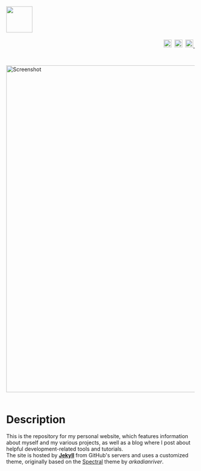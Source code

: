 # <img src="https://cloud.githubusercontent.com/assets/16360374/24685270/58f665b0-1961-11e7-8c8b-d88368662896.png" height="70">  

<p align="Right">
  <a href="https://brettstevenson.io">
    <img src="http://img.shields.io/badge/Status-Active-green.svg" height="21" title="Status"></a>&nbsp;
    <a href="https://developers.google.com/speed/pagespeed/insights/?url=http%3A%2F%2Fbrettstevenson.io%2F&tab=desktop">
    <img src="https://pagespeed-badges.herokuapp.com/?url=jonsn0w.github.io&strat=desktop" height="21" title="PageSpeed"></a>&nbsp;
  <a href="https://jekyllrb.com/">
    <img src="https://img.shields.io/badge/powered_by-Jekyll-red.svg" height="21" title="Jekyll">&nbsp;
  </a>
</p><br>  

[<img src="https://user-images.githubusercontent.com/16360374/36933483-4c069d42-1e8e-11e8-8294-aa6afa33649c.png" width="875" title="Screenshot"/>](https://brettstevenson.io)  
<br>

# Description  
This is the repository for my personal website, which features information about myself and my various projects, as well as a blog where I post about helpful development-related tools and tutorials.  
The site is hosted by [**Jekyll**](https://jekyllrb.com/) from GitHub's servers and uses a customized theme, originally based on the [Spectral](https://github.com/arkadianriver/spectral) theme by *arkadianriver*.  

<br>  
